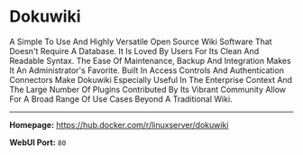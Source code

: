 # Dokuwiki

A Simple To Use And Highly Versatile Open Source Wiki Software That Doesn't Require A Database. It Is Loved By Users For Its Clean And Readable Syntax. The Ease Of Maintenance, Backup And Integration Makes It An Administrator's Favorite. Built In Access Controls And Authentication Connectors Make Dokuwiki Especially Useful In The Enterprise Context And The Large Number Of Plugins Contributed By Its Vibrant Community Allow For A Broad Range Of Use Cases Beyond A Traditional Wiki.

---

**Homepage:** https://hub.docker.com/r/linuxserver/dokuwiki

**WebUI Port:** `80`